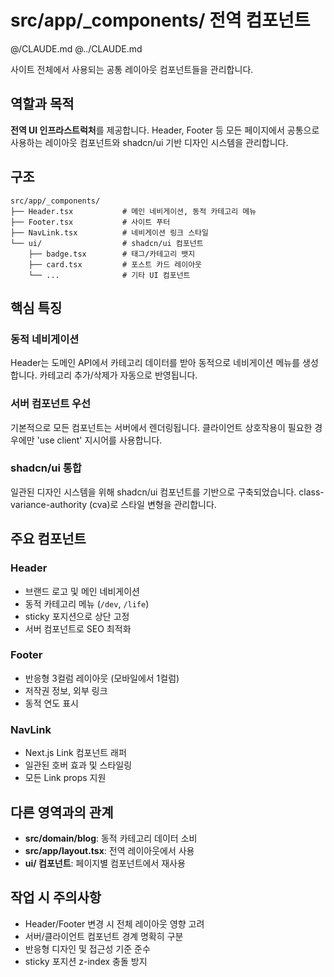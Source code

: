 # src/app/_components/ 전역 컴포넌트

@/CLAUDE.md
@../CLAUDE.md

사이트 전체에서 사용되는 공통 레이아웃 컴포넌트들을 관리합니다.

## 역할과 목적

**전역 UI 인프라스트럭처**를 제공합니다. Header, Footer 등 모든 페이지에서 공통으로 사용하는 레이아웃 컴포넌트와 shadcn/ui 기반 디자인 시스템을 관리합니다.

## 구조

```
src/app/_components/
├── Header.tsx           # 메인 네비게이션, 동적 카테고리 메뉴
├── Footer.tsx           # 사이트 푸터
├── NavLink.tsx          # 네비게이션 링크 스타일
└── ui/                  # shadcn/ui 컴포넌트
    ├── badge.tsx        # 태그/카테고리 뱃지
    ├── card.tsx         # 포스트 카드 레이아웃
    └── ...              # 기타 UI 컴포넌트
```

## 핵심 특징

### 동적 네비게이션
Header는 도메인 API에서 카테고리 데이터를 받아 동적으로 네비게이션 메뉴를 생성합니다. 카테고리 추가/삭제가 자동으로 반영됩니다.

### 서버 컴포넌트 우선
기본적으로 모든 컴포넌트는 서버에서 렌더링됩니다. 클라이언트 상호작용이 필요한 경우에만 'use client' 지시어를 사용합니다.

### shadcn/ui 통합
일관된 디자인 시스템을 위해 shadcn/ui 컴포넌트를 기반으로 구축되었습니다. class-variance-authority (cva)로 스타일 변형을 관리합니다.

## 주요 컴포넌트

### Header
- 브랜드 로고 및 메인 네비게이션
- 동적 카테고리 메뉴 (`/dev`, `/life`)
- sticky 포지션으로 상단 고정
- 서버 컴포넌트로 SEO 최적화

### Footer
- 반응형 3컬럼 레이아웃 (모바일에서 1컬럼)
- 저작권 정보, 외부 링크
- 동적 연도 표시

### NavLink
- Next.js Link 컴포넌트 래퍼
- 일관된 호버 효과 및 스타일링
- 모든 Link props 지원

## 다른 영역과의 관계

- **src/domain/blog**: 동적 카테고리 데이터 소비
- **src/app/layout.tsx**: 전역 레이아웃에서 사용
- **ui/ 컴포넌트**: 페이지별 컴포넌트에서 재사용

## 작업 시 주의사항

- Header/Footer 변경 시 전체 레이아웃 영향 고려
- 서버/클라이언트 컴포넌트 경계 명확히 구분
- 반응형 디자인 및 접근성 기준 준수
- sticky 포지션 z-index 충돌 방지
